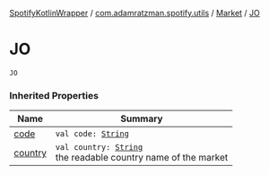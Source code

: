 [SpotifyKotlinWrapper](../../index.md) / [com.adamratzman.spotify.utils](../index.md) / [Market](index.md) / [JO](./-j-o.md)

# JO

`JO`

### Inherited Properties

| Name | Summary |
|---|---|
| [code](code.md) | `val code: `[`String`](https://kotlinlang.org/api/latest/jvm/stdlib/kotlin/-string/index.html) |
| [country](country.md) | `val country: `[`String`](https://kotlinlang.org/api/latest/jvm/stdlib/kotlin/-string/index.html)<br>the readable country name of the market |
